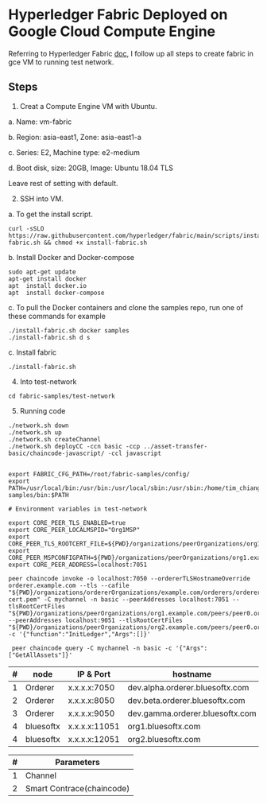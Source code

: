 # Hyperledger Fabric Deployed on Google Cloud Compute Engine

Referring to Hyperledger Fabric  [doc](https://hyperledger-fabric.readthedocs.io/en/latest/prereqs.html), I follow up all steps to create fabric in gce VM to running test network.

 


## Steps

1. Creat a Compute Engine VM with Ubuntu.

 a. Name: vm-fabric
 
 b. Region: asia-east1, Zone: asia-east1-a
 
 c. Series: E2, Machine type: e2-medium
 
 d. Boot disk, size: 20GB, Image: Ubuntu 18.04 TLS

Leave rest of setting with default.

2. SSH into VM.


 a. To get the install script.
```
curl -sSLO https://raw.githubusercontent.com/hyperledger/fabric/main/scripts/install-fabric.sh && chmod +x install-fabric.sh
```
 b. Install Docker and Docker-compose
 ```
 sudo apt-get update
 apt-get install docker
 apt  install docker.io
 apt  install docker-compose
 ```
c. To pull the Docker containers and clone the samples repo, run one of these commands for example
 ```
 ./install-fabric.sh docker samples
 ./install-fabric.sh d s
 ```
c. Install fabric
```
./install-fabric.sh 
```


4. Into test-network
```
cd fabric-samples/test-network
```
5. Running code
```
./network.sh down
./network.sh up
./network.sh createChannel
./network.sh deployCC -ccn basic -ccp ../asset-transfer-basic/chaincode-javascript/ -ccl javascript
```





```

export FABRIC_CFG_PATH=/root/fabric-samples/config/
export PATH=/usr/local/bin:/usr/bin:/usr/local/sbin:/usr/sbin:/home/tim_chiang/.local/bin:/home/tim_chiang/bin:/root/fabric-samples/bin:$PATH

# Environment variables in test-network

export CORE_PEER_TLS_ENABLED=true
export CORE_PEER_LOCALMSPID="Org1MSP"
export CORE_PEER_TLS_ROOTCERT_FILE=${PWD}/organizations/peerOrganizations/org1.example.com/peers/peer0.org1.example.com/tls/ca.crt
export CORE_PEER_MSPCONFIGPATH=${PWD}/organizations/peerOrganizations/org1.example.com/users/Admin@org1.example.com/msp
export CORE_PEER_ADDRESS=localhost:7051
```

```
peer chaincode invoke -o localhost:7050 --ordererTLSHostnameOverride orderer.example.com --tls --cafile "${PWD}/organizations/ordererOrganizations/example.com/orderers/orderer.example.com/msp/tlscacerts/tlsca.example.com-cert.pem" -C mychannel -n basic --peerAddresses localhost:7051 --tlsRootCertFiles "${PWD}/organizations/peerOrganizations/org1.example.com/peers/peer0.org1.example.com/tls/ca.crt" --peerAddresses localhost:9051 --tlsRootCertFiles "${PWD}/organizations/peerOrganizations/org2.example.com/peers/peer0.org2.example.com/tls/ca.crt" -c '{"function":"InitLedger","Args":[]}'
```
```
 peer chaincode query -C mychannel -n basic -c '{"Args":["GetAllAssets"]}'
```






| # | node | IP & Port | hostname |
| ------ | ------ | ------ | ------ |
| 1 | Orderer | x.x.x.x:7050 | dev.alpha.orderer.bluesoftx.com
| 2 | Orderer | x.x.x.x:8050 | dev.beta.orderer.bluesoftx.com
| 3 | Orderer | x.x.x.x:9050 | dev.gamma.orderer.bluesoftx.com
| 4 | bluesoftx | x.x.x.x:11051 | org1.bluesoftx.com
| 4 | bluesoftx | x.x.x.x:12051 | org2.bluesoftx.com

| # | Parameters |
| ------ | ------ |
|1| Channel| bluesoftxchannel
|2| Smart Contrace(chaincode)| dev-bsx-chaincode





